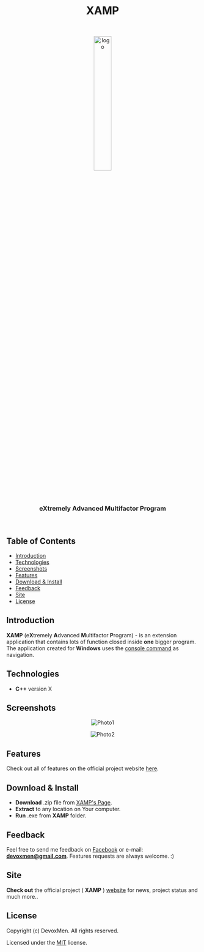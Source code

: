 <h1 align="center">XAMP</h1>
<br>
<p align="center">
    <img src="https://github.com/DevoxMen/XAMPproject/blob/master/Photos/logo.png" alt="logo" width="30%">
</p>
<br>
<h3 align="center">e<b>X</b>tremely <b>A</b>dvanced <b>M</b>ultifactor <b>P</b>rogram</h3>
<br>

## Table of Contents

- [Introduction](#introduction)
- [Technologies](#technologies)
- [Screenshots](#screenshots)
- [Features](#features)
- [Download & Install](#download--install)
- [Feedback](#feedback)
- [Site](#site)
- [License](#license)

## Introduction

**XAMP** (e**X**tremely **A**dvanced **M**ultifactor **P**rogram) - is an extension application that contains lots of function closed inside **one** bigger program. The application created for **Windows** uses the [console command](https://en.wikipedia.org/wiki/Cmd.exe) as navigation.

## Technologies

- **C++** version X

## Screenshots

<p align="center">
    <img src="https://github.com/DevoxMen/XAMPproject/blob/master/Photos/%231.png" alt="Photo1">
</p>

<p align="center">
    <img src="https://github.com/DevoxMen/XAMPproject/blob/master/Photos/2.png" alt="Photo2">
</p>

## Features

Check out all of features on the official project website [here](https://www.onet.pl/).

## Download & Install

- **Download** .zip file from [XAMP's Page](https://www.onet.pl/).
- **Extract** to any location on Your computer.
- **Run** .exe from **XAMP** folder.

## Feedback

Feel free to send me feedback on [Facebook](https://www.facebook.com/) or e-mail: **devoxmen@gmail.com**. Features requests are always welcome. :)

## Site

**Check out** the official project ( **XAMP** ) [website](https://www.google.com/) for news, project status and much more..

## License

Copyright (c) DevoxMen. All rights reserved.

Licensed under the [MIT](https://en.wikipedia.org/wiki/MIT_License) license.
